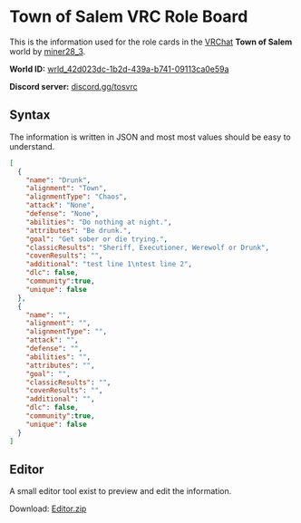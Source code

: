 # Town of Salem VRC Role Board
This is the information used for the role cards in the [VRChat](https://vrchat.com/) **Town of Salem** world by [miner28_3](https://vrchat.com/home/user/usr_8b3d0e61-3178-4277-a9e2-a3aa9e6e6b7d).

**World ID:** [wrld_42d023dc-1b2d-439a-b741-09113ca0e59a](https://vrchat.com/home/launch?worldId=wrld_42d023dc-1b2d-439a-b741-09113ca0e59a)

**Discord server:** [discord.gg/tosvrc](https://discord.gg/tosvrc/)

## Syntax
The information is written in JSON and most most values should be easy to understand.
``` JSON
[
  {
    "name": "Drunk",
    "alignment": "Town",
    "alignmentType": "Chaos",
    "attack": "None",
    "defense": "None",
    "abilities": "Do nothing at night.",
    "attributes": "Be drunk.",
    "goal": "Get sober or die trying.",
    "classicResults": "Sheriff, Executioner, Werewolf or Drunk",
    "covenResults": "",
    "additional": "test line 1\ntest line 2",
    "dlc": false,
    "community":true,
    "unique": false
  },
  {
    "name": "",
    "alignment": "",
    "alignmentType": "",
    "attack": "",
    "defense": "",
    "abilities": "",
    "attributes": "",
    "goal": "",
    "classicResults": "",
    "covenResults": "",
    "additional": "",
    "dlc": false,
    "community":true,
    "unique": false
  }
]
```

## Editor
A small editor tool exist to preview and edit the information.

Download: [Editor.zip](https://cdn.discordapp.com/attachments/775695682484043788/945273652482568232/RoleEditor.zip)
